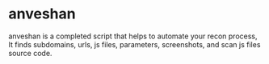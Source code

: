 # anveshan
anveshan is a completed script that helps to automate your recon process, It finds subdomains, urls, js files, parameters, screenshots, and scan js files source code.
